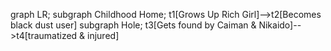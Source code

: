 graph LR;
	subgraph Childhood Home;
	t1[Grows Up Rich Girl]-->t2[Becomes black dust user]
	subgraph Hole;
	t3[Gets found by Caiman &amp; Nikaido]-->t4[traumatized &amp; injured]